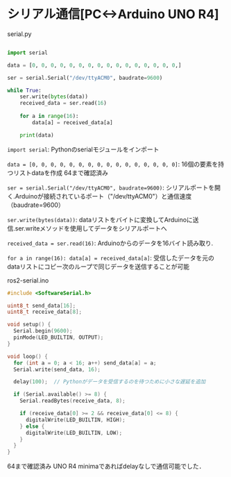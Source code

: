 # シリアル通信[PC<->Arduino UNO R4]

serial.py

```py

import serial

data = [0, 0, 0, 0, 0, 0, 0, 0, 0, 0, 0, 0, 0, 0, 0, 0,]

ser = serial.Serial("/dev/ttyACM0", baudrate=9600)

while True:
    ser.write(bytes(data))  
    received_data = ser.read(16)
    
    for a in range(16):
        data[a] = received_data[a]

    print(data)
```
`import serial`: Pythonのserialモジュールをインポート

`data = [0, 0, 0, 0, 0, 0, 0, 0, 0, 0, 0, 0, 0, 0, 0, 0]`: 16個の要素を持つリストdataを作成  64まで確認済み

`ser = serial.Serial("/dev/ttyACM0", baudrate=9600)`: シリアルポートを開く.Arduinoが接続されているポート（"/dev/ttyACM0"）と通信速度（baudrate=9600）

`ser.write(bytes(data))`: dataリストをバイトに変換してArduinoに送信.ser.writeメソッドを使用してデータをシリアルポートへ

`received_data = ser.read(16)`: Arduinoからのデータを16バイト読み取り.

`for a in range(16): data[a] = received_data[a]`: 受信したデータを元のdataリストにコピー次のループで同じデータを送信することが可能

ros2-serial.ino
```c
#include <SoftwareSerial.h>

uint8_t send_data[16];
uint8_t receive_data[8];

void setup() {
  Serial.begin(9600);
  pinMode(LED_BUILTIN, OUTPUT);
}

void loop() {
  for (int a = 0; a < 16; a++) send_data[a] = a;
  Serial.write(send_data, 16);

  delay(100);  // Pythonがデータを受信するのを待つために小さな遅延を追加

  if (Serial.available() >= 8) {
    Serial.readBytes(receive_data, 8);

    if (receive_data[0] >= 2 && receive_data[0] <= 8) {
      digitalWrite(LED_BUILTIN, HIGH);
    } else {
      digitalWrite(LED_BUILTIN, LOW);
    }
  }
}

```
64まで確認済み
UNO R4 minimaであればdelayなしで通信可能でした．
